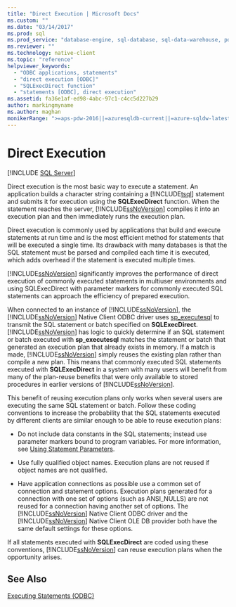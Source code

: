 ```yaml
---
title: "Direct Execution | Microsoft Docs"
ms.custom: ""
ms.date: "03/14/2017"
ms.prod: sql
ms.prod_service: "database-engine, sql-database, sql-data-warehouse, pdw"
ms.reviewer: ""
ms.technology: native-client
ms.topic: "reference"
helpviewer_keywords: 
  - "ODBC applications, statements"
  - "direct execution [ODBC]"
  - "SQLExecDirect function"
  - "statements [ODBC], direct execution"
ms.assetid: fa36e1af-ed98-4abc-97c1-c4cc5d227b29
author: markingmyname
ms.author: maghan
monikerRange: ">=aps-pdw-2016||=azuresqldb-current||=azure-sqldw-latest||>=sql-server-2016||=sqlallproducts-allversions||>=sql-server-linux-2017||=azuresqldb-mi-current"
---
```

# Direct Execution
[!INCLUDE [SQL Server](../../../includes/applies-to-version/sql-asdb-asdbmi-asa-pdw.md)]

  Direct execution is the most basic way to execute a statement. An application builds a character string containing a [!INCLUDE[tsql](../../../includes/tsql-md.md)] statement and submits it for execution using the **SQLExecDirect** function. When the statement reaches the server, [!INCLUDE[ssNoVersion](../../../includes/ssnoversion-md.md)] compiles it into an execution plan and then immediately runs the execution plan.  
  
 Direct execution is commonly used by applications that build and execute statements at run time and is the most efficient method for statements that will be executed a single time. Its drawback with many databases is that the SQL statement must be parsed and compiled each time it is executed, which adds overhead if the statement is executed multiple times.  
  
 [!INCLUDE[ssNoVersion](../../../includes/ssnoversion-md.md)] significantly improves the performance of direct execution of commonly executed statements in multiuser environments and using SQLExecDirect with parameter markers for commonly executed SQL statements can approach the efficiency of prepared execution.  
  
 When connected to an instance of [!INCLUDE[ssNoVersion](../../../includes/ssnoversion-md.md)], the [!INCLUDE[ssNoVersion](../../../includes/ssnoversion-md.md)] Native Client ODBC driver uses [sp_executesql](../../../relational-databases/system-stored-procedures/sp-executesql-transact-sql.md) to transmit the SQL statement or batch specified on **SQLExecDirect**. [!INCLUDE[ssNoVersion](../../../includes/ssnoversion-md.md)] has logic to quickly determine if an SQL statement or batch executed with **sp_executesql** matches the statement or batch that generated an execution plan that already exists in memory. If a match is made, [!INCLUDE[ssNoVersion](../../../includes/ssnoversion-md.md)] simply reuses the existing plan rather than compile a new plan. This means that commonly executed SQL statements executed with **SQLExecDirect** in a system with many users will benefit from many of the plan-reuse benefits that were only available to stored procedures in earlier versions of [!INCLUDE[ssNoVersion](../../../includes/ssnoversion-md.md)].  
  
 This benefit of reusing execution plans only works when several users are executing the same SQL statement or batch. Follow these coding conventions to increase the probability that the SQL statements executed by different clients are similar enough to be able to reuse execution plans:  
  
-   Do not include data constants in the SQL statements; instead use parameter markers bound to program variables. For more information, see [Using Statement Parameters](../../../relational-databases/native-client-odbc-queries/using-statement-parameters.md).  
  
-   Use fully qualified object names. Execution plans are not reused if object names are not qualified.  
  
-   Have application connections as possible use a common set of connection and statement options. Execution plans generated for a connection with one set of options (such as ANSI_NULLS) are not reused for a connection having another set of options. The [!INCLUDE[ssNoVersion](../../../includes/ssnoversion-md.md)] Native Client ODBC driver and the [!INCLUDE[ssNoVersion](../../../includes/ssnoversion-md.md)] Native Client OLE DB provider both have the same default settings for these options.  
  
 If all statements executed with **SQLExecDirect** are coded using these conventions, [!INCLUDE[ssNoVersion](../../../includes/ssnoversion-md.md)] can reuse execution plans when the opportunity arises.  
  
## See Also  
 [Executing Statements &#40;ODBC&#41;](../../../relational-databases/native-client-odbc-queries/executing-statements/executing-statements-odbc.md)  
  
  
